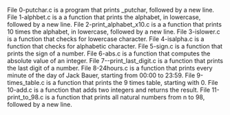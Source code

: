 File 0-putchar.c is a program that prints _putchar, followed by a new line.
File 1-alphbet.c is a a function that prints the alphabet, in lowercase, followed by a new line.
File 2-print_alphabet_x10.c is a a function that prints 10 times the alphabet, in lowercase, followed by a new line.
File 3-islower.c is a function that checks for lowercase character.
File 4-isalpha.c is a function that checks for alphabetic character.
File 5-sign.c is a function that prints the sign of a number.
File 6-abs.c is a function that computes the absolute value of an integer.
File 7--print_last_digit.c is a function that prints the last digit of a number.
File 8-24hours.c is a function that prints every minute of the day of Jack Bauer, starting from 00:00 to 23:59.
File 9-times_table.c is a function that prints the 9 times table, starting with 0.
File 10-add.c is a function that adds two integers and returns the result.
File 11-print_to_98.c is a function that prints all natural numbers from n to 98, followed by a new line.
